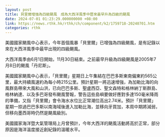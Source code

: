 ```yaml
---
layout: post
title: 貝里爾增強為四級颶風　成為大西洋風季中歷來最早升為四級的颶風
date: 2024-07-01 01:23:29.000000000 +08:00
link: https://news.rthk.hk/rthk/ch/component/k2/1759718-20240701.htm
categories: rthk
---
```


美國國家颶風中心表示，今年首個風暴「貝里爾」已增強為四級颶風，是有記錄以來在大西洋風季中最早出現的四級颶風。

大西洋風季由6月1日開始，11月30日結束。之前最早升級為四級颶風是2005年7月8日的颶風「丹尼斯」。

美國國家颶風中心表示，「貝里爾」星期日上午集結在巴巴多斯東南偏東約565公里，最大持續風速約為每小時215公里。預計星期一將迅速增強，為加勒比海的向風群島帶來大風和山洪，已向巴巴多斯、聖盧西亞、聖文森特和格林納丁斯群島、格林納達、以及多巴哥發布颶風警報，警告這些島嶼要做好應對多達150毫米降雨的準備，又指「貝里爾」會令海水水位比正常潮位高出2.74米。預計「貝里爾」星期一掠過巴巴多斯以南海域後進入加勒比海，並移向牙買加，本周中期將減弱，但移向墨西哥時仍然是颶風級別。

美國國家海洋暨大氣管理局上月曾預計，今年大西洋的颶風活動將高於正常，部分原因是海洋溫度接近創紀錄的溫暖水平。
